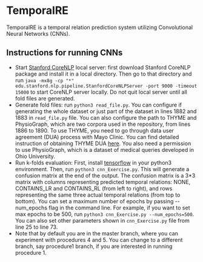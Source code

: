 # TemporalRE
TemporalRE is a temporal relation prediction system utilizing Convolutional Neural Networks (CNNs). 

## Instructions for running CNNs
* Start [Stanford CoreNLP](https://stanfordnlp.github.io/CoreNLP/index.html) local server: first download Stanford CoreNLP package and install it in a local directory. Then go to that directory and run `java -mx8g -cp "*" edu.stanford.nlp.pipeline.StanfordCoreNLPServer -port 9000 -timeout 15000` to start CoreNLP server locally. Do not quit local server until all fold files are generated.
* Generate fold files: run `python3 read_file.py`. You can configure if generating the whole dataset or just part of the dataset in lines 1882 and 1883 in `read_file.py` file. You can also configure the path to THYME and PhysioGraph, which are two corpora used in the repository, from lines 1886 to 1890. To use THYME, you need to go through data user agreement (DUA) process with Mayo Clinic. You can find detailed instruction of obtaining THYME DUA [here](https://clear.colorado.edu/TemporalWiki/index.php/Main_Page#Getting_access_to_the_THYME_corpus_and_gold_standard_annotations). You also need a permission to use PhysioGraph, which is a dataset of medical queries developed in Ohio University. 
* Run k-folds evaluation: First, install [tensorflow](https://www.tensorflow.org/) in your python3 environment. Then, run `python3 cnn_Exercise.py`. This will generate a confusion matrix at the end of the output. The confusion matrix is a 3*3 matrix with columns representing predicted temporal relations: NONE, CONTAINS_LR and CONTAINS_RL (from left to right), and rows representing the same three actual temporal relations (from top to bottom). You can set a maximum number of epochs by passing --num_epochs flag in the command line. For example, if you want to set max epochs to be 500, run `python3 cnn_Exercise.py --num_epochs=500`. You can also set other parameters shown in `cnn_Exercise.py` file from line 25 to line 73.
* Note that by default you are in the master branch, where you can experiment with procedures 4 and 5. You can change to a different branch, say procedure1 branch, if you are interested in running procedure 1.

